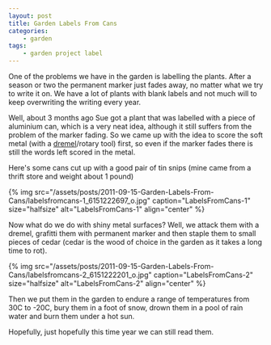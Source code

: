 ```yaml
---
layout: post
title: Garden Labels From Cans
categories:
    - garden
tags:
    - garden project label
---
```


One of the problems we have in the garden is labelling the plants. After a season or two the permanent marker just fades away, no matter what we try to write it on. We have a lot of plants with blank labels and not much will to keep overwriting the writing every year.

Well, about 3 months ago Sue got a plant that was labelled with a piece of aluminium can, which is a very neat idea, although it still suffers from the problem of the marker fading. So we came up with the idea to score the soft metal (with a [dremel](http://www.dremel.com)/rotary tool) first, so even if the marker fades there is still the words left scored in the metal.

Here's some cans cut up with a good pair of tin snips (mine came from a thrift store and weight about 1 pound)

{% img src="/assets/posts/2011-09-15-Garden-Labels-From-Cans/labelsfromcans-1_6151222697_o.jpg" caption="LabelsFromCans-1" size="halfsize" alt="LabelsFromCans-1" align="center" %}

Now what do we do with shiny metal surfaces? Well, we attack them with a dremel, grafitti them with permanent marker and then staple them to small pieces of cedar (cedar is the wood of choice in the garden as it takes a long time to rot).

{% img src="/assets/posts/2011-09-15-Garden-Labels-From-Cans/labelsfromcans-2_6151222201_o.jpg" caption="LabelsFromCans-2" size="halfsize" alt="LabelsFromCans-2" align="center" %}

Then we put them in the garden to endure a range of temperatures from 30C to -20C, bury them in a foot of snow, drown them in a pool of rain water and burn them under a hot sun.

Hopefully, just hopefully this time year we can still read them.